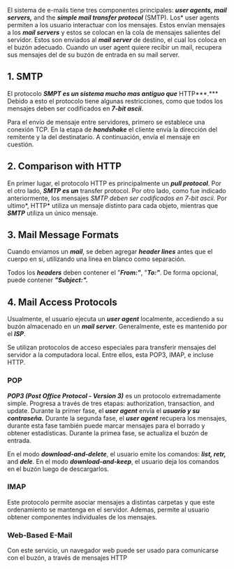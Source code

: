 El sistema de e-mails tiene tres componentes principales: ***user agents, mail servers,*** and the ***simple mail transfer protocol*** (SMTP). Los* user agents permiten a los usuario interactuar con los mensajes. Estos envían mensajes a los ***mail servers*** y estos se colocan en la cola de mensajes salientes del servidor. Estos son enviados al ***mail server*** de destino, el cual los coloca en el buzón adecuado. Cuando un user agent quiere recibir un mail, recupera sus mensajes del de su buzón de entrada en su mail server.

## 1. SMTP

El protocolo ***SMPT es un sistema mucho mas antiguo que*** HTTP***.*** Debido a esto el protocolo tiene algunas restricciones, como que todos los mensajes deben ser codificados en ***7-bit ascii***.

Para el envío de mensaje entre servidores, primero se establece una conexión TCP. En la etapa de ***handshake*** el cliente envía la dirección del remitente y la del destinatario. A continuación, envía el mensaje en cuestión.

## 2. Comparison with HTTP

En primer lugar, el protocolo HTTP es principalmente un ***pull protocol***. Por el otro lado, ***SMTP es un*** transfer protocol. Por otro lado, como fue indicado anteriormente, los mensajes *SMTP deben ser codificados en 7-bit ascii.* Por ultimo*, HTTP* utiliza un mensaje distinto para cada objeto, mientras que ***SMTP*** utiliza un único mensaje.

## 3. Mail Message Formats

Cuando enviamos un ***mail***, se deben agregar ***header lines*** antes que el cuerpo en si, utilizando una linea en blanco como separación.

Todos los ***headers*** deben contener el "***From:"***, "***To:"***. De forma opcional, puede contener ***"Subject:".***

## 4. Mail Access Protocols

Usualmente, el usuario ejecuta un ***user agent*** localmente, accediendo a su buzón almacenado en un ***mail server***. Generalmente, este es mantenido por el ***ISP***.

Se utilizan protocolos de acceso especiales para transferir mensajes del servidor a la computadora local. Entre ellos, esta POP3, IMAP, e incluse HTTP.

### POP

***POP3 (Post Office Protocol - Version 3)*** es un protocolo extremadamente simple. Progresa a través de tres etapas: authorization, transaction, and update. Durante la primer fase, el ***user agent*** envía el ***usuario y su contraseña.*** Durante la segunda fase, el ***user agent*** recupera los mensajes, durante esta fase también puede marcar mensajes para el borrado y obtener estadísticas. Durante la primea fase, se actualiza el buzón de entrada.

En el modo ***download-and-delete***, el usuario emite los comandos: ***list, retr,*** and ***dele***. En el modo ***download-and-keep***, el usuario deja los comandos en el buzón luego de descargarlos.

### IMAP

Este protocolo permite asociar mensajes a distintas carpetas y que este ordenamiento se mantenga en el servidor. Ademas, permite al usuario obtener componentes individuales de los mensajes.

### Web-Based E-Mail

Con este servicio, un navegador web puede ser usado para comunicarse con el buzón, a través de mensajes HTTP
